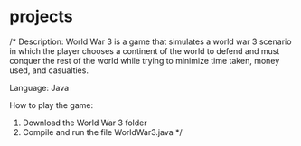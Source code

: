 # projects
/*
Description: World War 3 is a game that simulates a world war 3 scenario in which the player chooses a continent of the world
to defend and must conquer the rest of the world while trying to minimize time taken, money used, and casualties.

Language: Java

How to play the game: 
1. Download the World War 3 folder
2. Compile and run the file WorldWar3.java
*/
